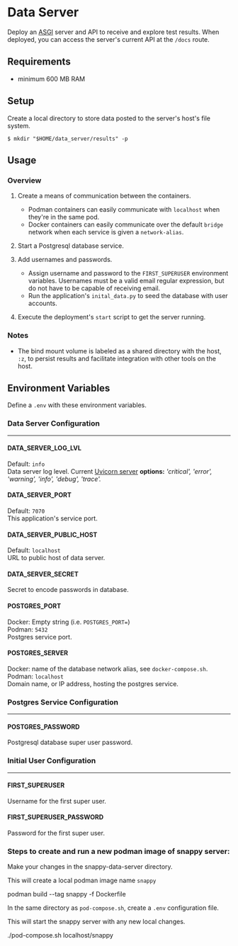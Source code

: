 # Data Server

Deploy an [ASGI](https://asgi.readthedocs.io/en/latest/introduction.html) server and API to receive and explore test results. When deployed, you can access the server's current API at the `/docs` route.


## Requirements

* minimum 600 MB RAM

## Setup

Create a local directory to store data posted to the server's host's file system.

```shell
$ mkdir "$HOME/data_server/results" -p
```

## Usage

### Overview

1. Create a means of communication between the containers.
    * Podman containers can easily communicate with `localhost` when they're in the same pod.
    * Docker containers can easily communicate over the default `bridge` network when each service is given a `network-alias`.

2. Start a Postgresql database service.

3. Add usernames and passwords. 
    * Assign username and password to the `FIRST_SUPERUSER` environment variables. Usernames must be a valid email regular expression, but do not have to be capable of receiving email.
    * Run the application's `inital_data.py` to seed the database with user accounts. 

4. Execute the deployment's `start` script to get the server running.

### Notes

* The bind mount volume is labeled as a shared directory with the host, `:z`, to persist results and facilitate integration with other tools on the host.

## Environment Variables

Define a `.env` with these environment variables.

### Data Server Configuration

---

#### DATA_SERVER_LOG_LVL
Default: `info`  
Data server log level. Current [Uvicorn server](https://www.uvicorn.org) **options:** *'critical', 'error', 'warning', 'info', 'debug', 'trace'.*

#### DATA_SERVER_PORT
Default: `7070`  
This application's service port.

#### DATA_SERVER_PUBLIC_HOST
Default: `localhost`  
URL to public host of data server.

#### DATA_SERVER_SECRET
Secret to encode passwords in database.

#### POSTGRES_PORT
Docker: Empty string  (i.e. `POSTGRES_PORT=`)  
Podman: `5432`  
Postgres service port. 

#### POSTGRES_SERVER
Docker: name of the database network alias, see `docker-compose.sh`.  
Podman: `localhost`  
Domain name, or IP address, hosting the postgres service.

### Postgres Service Configuration

---

#### POSTGRES_PASSWORD
Postgresql database super user password.

### Initial User Configuration

---

#### FIRST_SUPERUSER
Username for the first super user.

#### FIRST_SUPERUSER_PASSWORD
Password for the first super user.


### Steps to create and run a new podman image of snappy server: 

Make your changes in the snappy-data-server directory.


This will create a local podman image name `snappy`

  podman build --tag snappy -f Dockerfile
  
In the same directory as `pod-compose.sh`, create a `.env` configuration file.

This will start the snappy server with any new local changes.
  
  ./pod-compose.sh localhost/snappy





